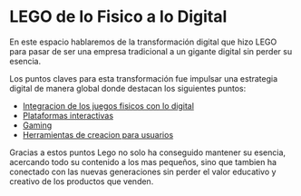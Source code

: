 # LEGO de lo Fisico a lo Digital
En este espacio hablaremos de la transformación digital que hizo LEGO para pasar de ser una empresa tradicional a un gigante digital sin perder su esencia.

Los puntos claves para esta transformación fue impulsar una estrategia digital de manera global donde destacan los siguientes puntos:
- [Integracion de los juegos fisicos con lo digital](https://github.com/FranFalcon94/LEGO-de-fisico-a-digital/blob/eaef2300536080d51991f1fc2b10a3d76406e3df/Plataformas%20Interactivas.md)
- [Plataformas interactivas](https://github.com/FranFalcon94/LEGO-de-fisico-a-digital/blob/9806e06bf63116384105726f5598a96a55127ecd/Plataformas%20Interactivas.md) 
- [Gaming](https://franfalcon94.github.io/Gaming/)
- [Herramientas de creacion para usuarios](https://github.com/FranFalcon94/LEGO-de-fisico-a-digital/blob/0fc8aad521a8a65421c1b2c8545ccd51c43efb74/Creacion%20de%20usuarios.md)

Gracias a estos puntos Lego no solo ha conseguido mantener su esencia, acercando todo su contenido a los mas pequeños, sino que tambien ha conectado con las nuevas generaciones sin perder el valor educativo y creativo de los productos que venden.
